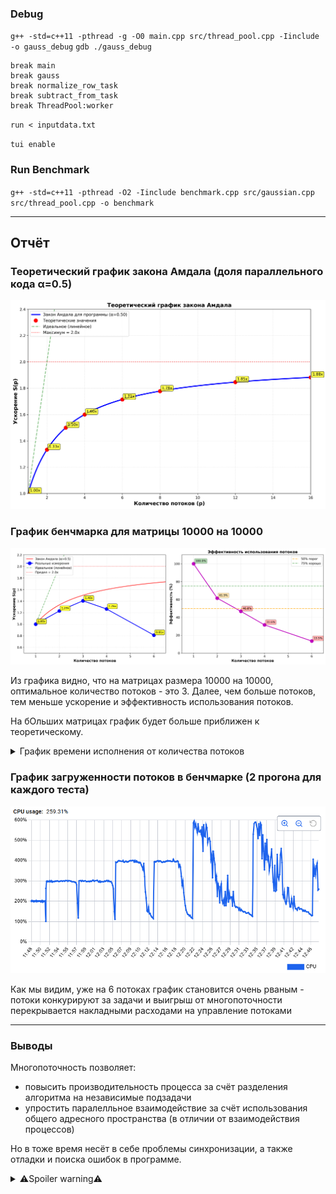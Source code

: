 ### Debug
`g++ -std=c++11 -pthread -g -O0 main.cpp src/thread_pool.cpp -Iinclude -o gauss_debug`
`gdb ./gauss_debug`
```
break main
break gauss
break normalize_row_task
break subtract_from_task
break ThreadPool:worker
```
`run < inputdata.txt`

`tui enable`

### Run Benchmark
`g++ -std=c++11 -pthread -O2 -Iinclude benchmark.cpp src/gaussian.cpp src/thread_pool.cpp -o benchmark`

---

## Отчёт

### Теоретический график закона Амдала (доля параллельного кода α=0.5)
![Amdahl Theory](assets/gauss_theory_amdahl.png)

### График бенчмарка для матрицы 10000 на 10000
![Benchmark 10k*10k](assets/benchmark_amdahl_10000.png)

Из графика видно, что на матрицах размера 10000 на 10000, оптимальное количество потоков - это 3. Далее, чем больше потоков, тем меньше ускорение и эффективность использования потоков.

На бОльших матрицах график будет больше приближен к теоретическому.

<details>
<summary>График времени исполнения от количества потоков</summary>
<img src="assets/benchmark_time_10000.png">
</details>


### График загруженности потоков в бенчмарке (2 прогона для каждого теста)
![Docker](assets/docker_thread_usage_10000.png)

Как мы видим, уже на 6 потоках график становится очень рваным - потоки конкурируют за задачи и выигрыш от многопоточности перекрывается накладными расходами на управление потоками

---

### Выводы
Многопоточность позволяет:
- повысить производительность процесса за счёт разделения алгоритма на независимые подзадачи
- упростить паралелльное взаимодействие за счёт использования общего адресного пространства (в отличии от взаимодействия процессов)

Но в тоже время несёт в себе проблемы синхронизации, а также отладки и поиска ошибок в программе.

<details>
<summary>⚠️Spoiler warning⚠️</summary>
<img src="assets/multi-threading.jpg">
</details>
